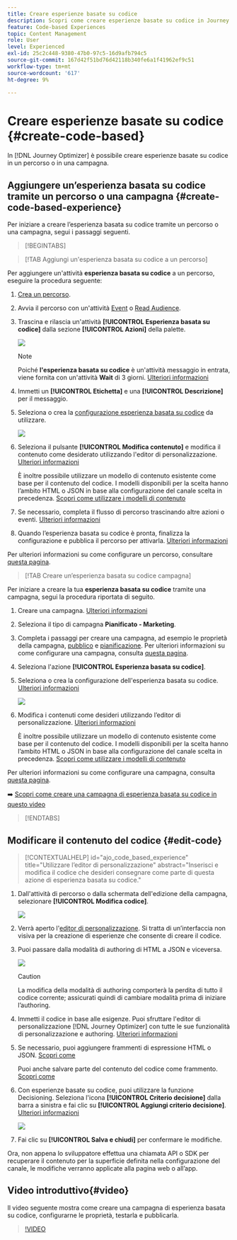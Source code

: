 ```yaml
---
title: Creare esperienze basate su codice
description: Scopri come creare esperienze basate su codice in Journey Optimizer
feature: Code-based Experiences
topic: Content Management
role: User
level: Experienced
exl-id: 25c2c448-9380-47b0-97c5-16d9afb794c5
source-git-commit: 167d42f51bd76d42118b340fe6a1f41962ef9c51
workflow-type: tm+mt
source-wordcount: '617'
ht-degree: 9%

---
```


# Creare esperienze basate su codice {#create-code-based}

In [!DNL Journey Optimizer] è possibile creare esperienze basate su codice in un percorso o in una campagna.

## Aggiungere un’esperienza basata su codice tramite un percorso o una campagna {#create-code-based-experience}

Per iniziare a creare l’esperienza basata su codice tramite un percorso o una campagna, segui i passaggi seguenti.

>[!BEGINTABS]

>[!TAB Aggiungi un&#39;esperienza basata su codice a un percorso]

Per aggiungere un&#39;attività **esperienza basata su codice** a un percorso, eseguire la procedura seguente:

1. [Crea un percorso](../building-journeys/journey-gs.md).

1. Avvia il percorso con un&#39;attività [Event](../building-journeys/general-events.md) o [Read Audience](../building-journeys/read-audience.md).

1. Trascina e rilascia un&#39;attività **[!UICONTROL Esperienza basata su codice]** dalla sezione **[!UICONTROL Azioni]** della palette.

   ![](assets/code-based-activity-journey.png)

   >[!NOTE]
   >
   >Poiché **l&#39;esperienza basata su codice** è un&#39;attività messaggio in entrata, viene fornita con un&#39;attività **Wait** di 3 giorni. [Ulteriori informazioni](../building-journeys/wait-activity.md#auto-wait-node)

1. Immetti un **[!UICONTROL Etichetta]** e una **[!UICONTROL Descrizione]** per il messaggio.

1. Seleziona o crea la [configurazione esperienza basata su codice](code-based-configuration.md) da utilizzare.

   ![](assets/code-based-activity-config.png)

1. Seleziona il pulsante **[!UICONTROL Modifica contenuto]** e modifica il contenuto come desiderato utilizzando l&#39;editor di personalizzazione. [Ulteriori informazioni](#edit-code)

   È inoltre possibile utilizzare un modello di contenuto esistente come base per il contenuto del codice. I modelli disponibili per la scelta hanno l’ambito HTML o JSON in base alla configurazione del canale scelta in precedenza. [Scopri come utilizzare i modelli di contenuto](../content-management/use-content-templates.md)

1. Se necessario, completa il flusso di percorso trascinando altre azioni o eventi. [Ulteriori informazioni](../building-journeys/about-journey-activities.md)

1. Quando l’esperienza basata su codice è pronta, finalizza la configurazione e pubblica il percorso per attivarla. [Ulteriori informazioni](../building-journeys/publishing-the-journey.md)

Per ulteriori informazioni su come configurare un percorso, consultare [questa pagina](../building-journeys/journey-gs.md).

>[!TAB Creare un’esperienza basata su codice campagna]

Per iniziare a creare la tua **esperienza basata su codice** tramite una campagna, segui la procedura riportata di seguito.

1. Creare una campagna. [Ulteriori informazioni](../campaigns/create-campaign.md)

1. Seleziona il tipo di campagna **Pianificato - Marketing**.

1. Completa i passaggi per creare una campagna, ad esempio le proprietà della campagna, [pubblico](../audience/about-audiences.md) e [pianificazione](../campaigns/create-campaign.md#schedule). Per ulteriori informazioni su come configurare una campagna, consulta [questa pagina](../campaigns/get-started-with-campaigns.md).

1. Seleziona l&#39;azione **[!UICONTROL Esperienza basata su codice]**.

1. Seleziona o crea la configurazione dell&#39;esperienza basata su codice. [Ulteriori informazioni](code-based-configuration.md)

   ![](assets/code-based-campaign-surface.png)

1. Modifica i contenuti come desideri utilizzando l’editor di personalizzazione. [Ulteriori informazioni](#edit-code)

   È inoltre possibile utilizzare un modello di contenuto esistente come base per il contenuto del codice. I modelli disponibili per la scelta hanno l’ambito HTML o JSON in base alla configurazione del canale scelta in precedenza. [Scopri come utilizzare i modelli di contenuto](../content-management/use-content-templates.md)

   <!--![](assets/code-based-campaign-edit-content.png)-->

Per ulteriori informazioni su come configurare una campagna, consulta [questa pagina](../campaigns/get-started-with-campaigns.md).

➡️ [Scopri come creare una campagna di esperienza basata su codice in questo video](#video)

>[!ENDTABS]

## Modificare il contenuto del codice {#edit-code}

>[!CONTEXTUALHELP]
>id="ajo_code_based_experience"
>title="Utilizzare l’editor di personalizzazione"
>abstract="Inserisci e modifica il codice che desideri consegnare come parte di questa azione di esperienza basata su codice."
<!--
>additional-url="https://experienceleague.adobe.com/docs/journey-optimizer/using/content-management/personalization/expression-editor/personalization-build-expressions.html" text="Get started with the personalization editor"-->

1. Dall&#39;attività di percorso o dalla schermata dell&#39;edizione della campagna, selezionare **[!UICONTROL Modifica codice]**.

   ![](assets/code-based-campaign-edit-code.png)

1. Verrà aperto l&#39;[editor di personalizzazione](../personalization/personalization-build-expressions.md). Si tratta di un’interfaccia non visiva per la creazione di esperienze che consente di creare il codice.

1. Puoi passare dalla modalità di authoring di HTML a JSON e viceversa.

   ![](assets/code-based-campaign-code-editor.png)

   >[!CAUTION]
   >
   >La modifica della modalità di authoring comporterà la perdita di tutto il codice corrente; assicurati quindi di cambiare modalità prima di iniziare l’authoring.

1. Immetti il codice in base alle esigenze. Puoi sfruttare l&#39;editor di personalizzazione [!DNL Journey Optimizer] con tutte le sue funzionalità di personalizzazione e authoring. [Ulteriori informazioni](../personalization/personalization-build-expressions.md)

1. Se necessario, puoi aggiungere frammenti di espressione HTML o JSON. [Scopri come](../personalization/use-expression-fragments.md)

   Puoi anche salvare parte del contenuto del codice come frammento. [Scopri come](../content-management/fragments.md#save-as-expression-fragment)

1. Con esperienze basate su codice, puoi utilizzare la funzione Decisioning. Seleziona l&#39;icona **[!UICONTROL Criterio decisione]** dalla barra a sinistra e fai clic su **[!UICONTROL Aggiungi criterio decisione]**. [Ulteriori informazioni](../experience-decisioning/create-decision.md)

   ![](assets/code-based-campaign-create-decision.png)

1. Fai clic su **[!UICONTROL Salva e chiudi]** per confermare le modifiche.

Ora, non appena lo sviluppatore effettua una chiamata API o SDK per recuperare il contenuto per la superficie definita nella configurazione del canale, le modifiche verranno applicate alla pagina web o all’app.

## Video introduttivo{#video}

Il video seguente mostra come creare una campagna di esperienza basata su codice, configurarne le proprietà, testarla e pubblicarla.

>[!VIDEO](https://video.tv.adobe.com/v/3428868/?quality=12&learn=on)
